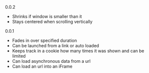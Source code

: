 0.0.2
* Shrinks if window is smaller than it
* Stays centered when scrolling vertically

0.0.1
* Fades in over specified duration
* Can be launched from a link or auto loaded
* Keeps track in a cookie how many times it was shown and can be limited
* Can load asynchronous data from a url
* Can load an url into an iFrame